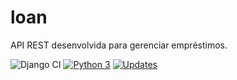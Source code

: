 # loan
API REST desenvolvida para gerenciar empréstimos.

![Django CI](https://github.com/alisonamerico/loan/workflows/Django%20CI/badge.svg)
[![Python 3](https://pyup.io/repos/github/alisonamerico/loan/python-3-shield.svg)](https://pyup.io/repos/github/alisonamerico/loan/)
[![Updates](https://pyup.io/repos/github/alisonamerico/loan/shield.svg)](https://pyup.io/repos/github/alisonamerico/loan/)
